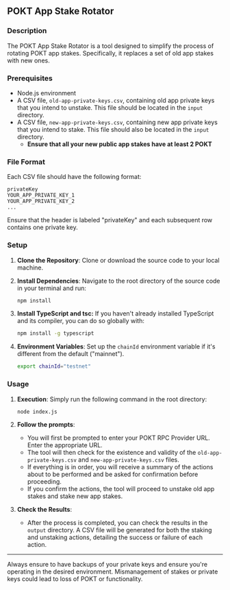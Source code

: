 ## POKT App Stake Rotator

### Description

The POKT App Stake Rotator is a tool designed to simplify the process of rotating POKT app stakes. Specifically, it replaces a set of old app stakes with new ones. 

### Prerequisites

- Node.js environment
- A CSV file, `old-app-private-keys.csv`, containing old app private keys that you intend to unstake. This file should be located in the `input` directory.
- A CSV file, `new-app-private-keys.csv`, containing new app private keys that you intend to stake. This file should also be located in the `input` directory.
  - **Ensure that all your new public app stakes have at least 2 POKT**

### File Format

Each CSV file should have the following format:

```
privateKey
YOUR_APP_PRIVATE_KEY_1
YOUR_APP_PRIVATE_KEY_2
...
```

Ensure that the header is labeled "privateKey" and each subsequent row contains one private key.

### Setup

1. **Clone the Repository**: Clone or download the source code to your local machine.

2. **Install Dependencies**: Navigate to the root directory of the source code in your terminal and run:

   ```bash
   npm install
   ```

3. **Install TypeScript and tsc:** If you haven't already installed TypeScript and its compiler, you can do so globally with:

   ```bash
   npm install -g typescript
   ```
3. **Environment Variables**: Set up the `chainId` environment variable if it's different from the default ("mainnet").

   ```bash
   export chainId="testnet"
   ```

### Usage

1. **Execution**: Simply run the following command in the root directory:

   ```bash
   node index.js
   ```

2. **Follow the prompts**:

    - You will first be prompted to enter your POKT RPC Provider URL. Enter the appropriate URL.
    - The tool will then check for the existence and validity of the `old-app-private-keys.csv` and `new-app-private-keys.csv` files.
    - If everything is in order, you will receive a summary of the actions about to be performed and be asked for confirmation before proceeding.
    - If you confirm the actions, the tool will proceed to unstake old app stakes and stake new app stakes.

3. **Check the Results**:

    - After the process is completed, you can check the results in the `output` directory. A CSV file will be generated for both the staking and unstaking actions, detailing the success or failure of each action.

---

Always ensure to have backups of your private keys and ensure you're operating in the desired environment. Mismanagement of stakes or private keys could lead to loss of POKT or functionality.